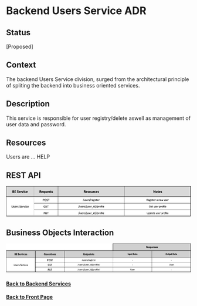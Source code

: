 # Backend Users Service ADR

## Status

[Proposed]

## Context

The backend Users Service division, surged from the architectural principle of spliting the backend into business oriented services. 

## Description

This service is responsible for user registry/delete aswell as management of user data and password.



## Resources

Users are ... HELP

## REST API

<img src="../requests/assets/UsersService.png" alt="REST Users Service" />

## Business Objects Interaction


<img src="../business-objects/assets/UsersBOs.png" alt="Business Objects Interaction" />


#### [Back to Backend Services](./README.md)
#### [Back to Front Page](../README.md)